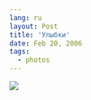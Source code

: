 ```yaml
---
lang: ru
layout: Post
title: 'Улыбки'
date: Feb 20, 2006
tags:
  - photos
---
```


![](http://wow.sapegin.me/1x3o1r1W0b0J/F0090-0002.jpg)

